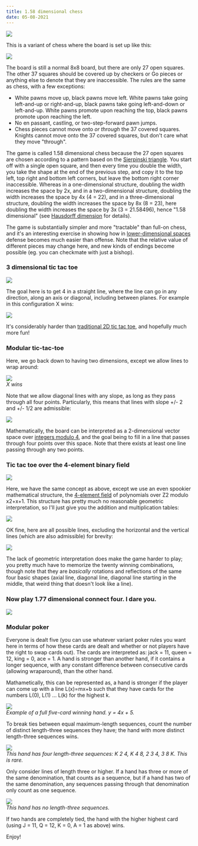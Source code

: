 ```yaml
---
title: 1.58 dimensional chess
date: 05-08-2021
---
```

  
[![](https://vitalik.ca/images/christmas-files/chess_tweet.png)](https://twitter.com/el33th4xor/status/1138777837320716288)  
  

This is a variant of chess where the board is set up like this:

  
![](https://vitalik.ca/images/christmas-files/chess.png)  
  

The board is still a normal 8x8 board, but there are only 27 open squares. The other 37 squares should be covered up by checkers or Go pieces or anything else to denote that they are inaccessible. The rules are the same as chess, with a few exceptions:

-   White pawns move up, black pawns move left. White pawns take going left-and-up or right-and-up, black pawns take going left-and-down or left-and-up. White pawns promote upon reaching the top, black pawns promote upon reaching the left.
-   No en passant, castling, or two-step-forward pawn jumps.
-   Chess pieces cannot move onto  _or through_  the 37 covered squares. Knights cannot move onto the 37 covered squares, but don't care what they move "through".

The game is called 1.58 dimensional chess because the 27 open squares are chosen according to a pattern based on the  [Sierpinski triangle](https://en.wikipedia.org/wiki/Sierpi%C5%84ski_triangle). You start off with a single open square, and then every time you double the width, you take the shape at the end of the previous step, and copy it to the top left, top right and bottom left corners, but leave the bottom right corner inaccessible. Whereas in a one-dimensional structure, doubling the width increases the space by 2x, and in a two-dimensional structure, doubling the width increases the space by 4x (4 = 22), and in a three-dimensional structure, doubling the width increases the space by 8x (8 = 23), here doubling the width increases the space by 3x (3 = 21.58496), hence "1.58 dimensional" (see  [Hausdorff dimension](https://en.wikipedia.org/wiki/Hausdorff_dimension)  for details).

The game is substantially simpler and more "tractable" than full-on chess, and it's an interesting exercise in showing how in  [lower-dimensional spaces](https://en.wikipedia.org/wiki/Flatland)  defense becomes much easier than offense. Note that the relative value of different pieces may change here, and new kinds of endings become possible (eg. you can checkmate with just a bishop).

### 3 dimensional tic tac toe

  
![](https://vitalik.ca/images/christmas-files/tic4.png)  
  

The goal here is to get 4 in a straight line, where the line can go in any direction, along an axis or diagonal, including between planes. For example in this configuration X wins:

  
![](https://vitalik.ca/images/christmas-files/tic4_2.png)  
  

It's considerably harder than  [traditional 2D tic tac toe](https://www.quora.com/Is-there-a-way-to-never-lose-at-Tic-Tac-Toe), and hopefully much more fun!

### Modular tic-tac-toe

Here, we go back down to having two dimensions, except we allow lines to wrap around:

  
![](https://vitalik.ca/images/christmas-files/tic4_3.png)  
_X wins_

  
  

Note that we allow diagonal lines with any slope, as long as they pass through all four points. Particularly, this means that lines with slope +/- 2 and +/- 1/2 are admissible:

  
![](https://vitalik.ca/images/christmas-files/tic4_4.png)  
  

Mathematically, the board can be interpreted as a 2-dimensional vector space over  [integers modulo 4](https://en.wikipedia.org/wiki/Modular_arithmetic), and the goal being to fill in a line that passes through four points over this space. Note that there exists at least one line passing through any two points.

### Tic tac toe over the 4-element binary field

  
![](https://vitalik.ca/images/christmas-files/tic4_5.png)  
  

Here, we have the same concept as above, except we use an even spookier mathematical structure, the  [4-element field](https://en.wikipedia.org/wiki/Finite_field#Field_with_four_elements)  of polynomials over  Z2  modulo  x2+x+1. This structure has pretty much no reasonable geometric interpretation, so I'll just give you the addition and multiplication tables:

  
![](https://vitalik.ca/images/christmas-files/tic4_6.png)  
  

OK fine, here are all possible lines, excluding the horizontal and the vertical lines (which are also admissible) for brevity:

  
![](https://vitalik.ca/images/christmas-files/tic4_7.png)  
  

The lack of geometric interpretation does make the game harder to play; you pretty much have to memorize the twenty winning combinations, though note that they are  _basically_  rotations and reflections of the same four basic shapes (axial line, diagonal line, diagonal line starting in the middle, that weird thing that doesn't look like a line).

### Now play 1.77 dimensional connect four. I dare you.

  
![](https://vitalik.ca/images/christmas-files/tic4_8.png)  
  

### Modular poker

Everyone is dealt five (you can use whatever variant poker rules you want here in terms of how these cards are dealt and whether or not players have the right to swap cards out). The cards are interpreted as: jack = 11, queen = 12, king = 0, ace = 1. A hand is stronger than another hand, if it contains a longer sequence, with any constant difference between consecutive cards (allowing wraparound), than the other hand.

Mathametically, this can be represented as, a hand is stronger if the player can come up with a line  L(x)=mx+b  such that they have cards for the numbers  L(0),  L(1)  ...  L(k)  for the highest  k.

  
![](https://vitalik.ca/images/christmas-files/cards1.png)  
_Example of a full five-card winning hand. y = 4x + 5._

  
  

To break ties between equal maximum-length sequences, count the number of distinct length-three sequences they have; the hand with more distinct length-three sequences wins.

  
![](https://vitalik.ca/images/christmas-files/cards2.png)  
_This hand has four length-three sequences: K 2 4, K 4 8, 2 3 4, 3 8 K. This is rare._

  
  

Only consider lines of length three or higher. If a hand has three or more of the same denomination, that counts as a sequence, but if a hand has two of the same denomination, any sequences passing through that denomination only count as one sequence.

  
![](https://vitalik.ca/images/christmas-files/cards3.png)  
_This hand has no length-three sequences._

  
  

If two hands are completely tied, the hand with the higher highest card (using J = 11, Q = 12, K = 0, A = 1 as above) wins.

Enjoy!
